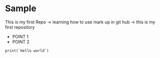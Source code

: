 # Sample
This is my first Repo 
-> learning how to use mark up in git hub
-> this is my first repository
- POINT 1 
- POINT 2

```
print(`Hello world`)
```
